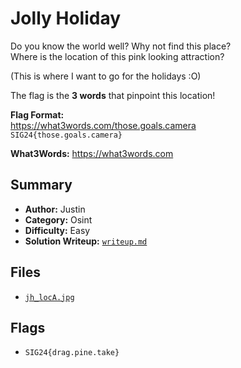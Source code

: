 # Jolly Holiday

Do you know the world well? Why not find this place? \
Where is the location of this pink looking attraction?

(This is where I want to go for the holidays :O)

The flag is the **3 words** that pinpoint this location!

**Flag Format:** \
https://what3words.com/those.goals.camera \
`SIG24{those.goals.camera}`

**What3Words:** https://what3words.com

## Summary
- **Author:** Justin
- **Category:** Osint
- **Difficulty:** Easy
- **Solution Writeup:** [`writeup.md`](./soln/writeup.md)

## Files
- [`jh_locA.jpg`](./dist/jh_locA.jpg)

## Flags
- `SIG24{drag.pine.take}`
